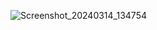 ![Screenshot_20240314_134754](https://github.com/tgmeser/Netflix-Jetpack-Compose-Design/assets/78986854/01f03ae8-ed8a-4051-aa36-4fdfd57f3eb0)

